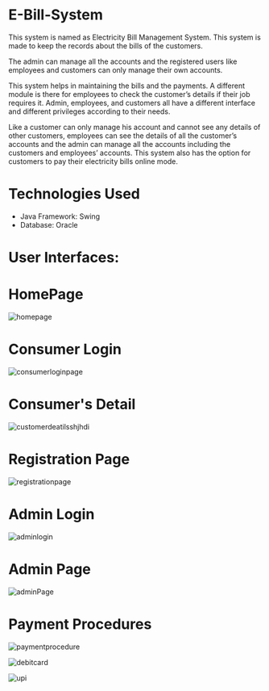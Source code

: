 # E-Bill-System


This system is named as Electricity Bill Management System. This system is made to keep the records about the bills of the customers.

The admin can manage all the accounts and the registered users like employees and customers can only manage their own accounts.

This system helps in maintaining the bills and the payments. A different module is there for employees to check the customer’s details if their job requires it. Admin, employees, and customers all have a different interface and different privileges according to their needs.

Like a customer can only manage his account and cannot see any details of other customers, employees can see the details of all the customer’s accounts and the admin can manage all the accounts including the customers and employees’ accounts. This system also has the option for customers to pay their electricity bills online mode.



# Technologies Used

- Java Framework: Swing
- Database: Oracle


# User Interfaces:
    
  # HomePage
  
  ![homepage](https://user-images.githubusercontent.com/80953969/206874451-2fbef0e8-7d2d-48b2-bf49-0ffff05db29c.JPG)
  
  
  # Consumer Login
  
  ![consumerloginpage](https://user-images.githubusercontent.com/80953969/206874487-e8a036d8-6c6b-4f54-bb9a-b519fed95e45.JPG)
  
  # Consumer's Detail
  
  ![customerdeatilsshjhdi](https://user-images.githubusercontent.com/80953969/206874506-bbd31098-e788-46a8-8540-dfdceb0879bb.JPG)
  
  # Registration Page
  
  ![registrationpage](https://user-images.githubusercontent.com/80953969/206874516-c270e7a8-e109-4e6a-9a4d-62f169510e07.JPG)
 
  # Admin Login
  
  ![adminlogin](https://user-images.githubusercontent.com/80953969/206874551-78b2ff66-1be6-4f1e-b14a-cfbf6d99c711.JPG)
  
  # Admin Page
  
  ![adminPage](https://user-images.githubusercontent.com/80953969/206874617-e1ee8af2-23a3-40b2-9094-34adcc39d895.JPG)
 
  
  # Payment Procedures
  
  ![paymentprocedure](https://user-images.githubusercontent.com/80953969/206874651-ebe895c7-4022-4aa1-8c83-dac7c9293e9e.JPG)
 
  ![debitcard](https://user-images.githubusercontent.com/80953969/206874668-07535219-ccb7-4d86-a95c-b54d512b1d0a.JPG)
  
  ![upi](https://user-images.githubusercontent.com/80953969/206874672-c04247bf-ce51-4f69-aca2-3a66b0510f38.JPG)

  
  
  
  
  

    
